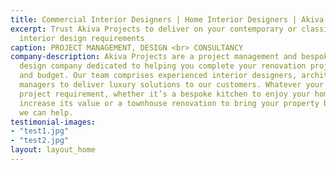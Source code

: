 ```yaml
---
title: Commercial Interior Designers | Home Interior Designers | Akiva Projects
excerpt: Trust Akiva Projects to deliver on your contemporary or classic home or commercial
  interior design requirements
caption: PROJECT MANAGEMENT, DESIGN <br> CONSULTANCY
company-description: Akiva Projects are a project management and bespoke interior
  design company dedicated to helping you complete your renovation project on time
  and budget. Our team comprises experienced interior designers, architects, and project
  managers to deliver luxury solutions to our customers. Whatever your renovation
  project requirement, whether it’s a bespoke kitchen to enjoy your home more and
  increase its value or a townhouse renovation to bring your property back to life,
  we can help.
testimonial-images:
- "test1.jpg"
- "test2.jpg"
layout: layout_home
---
```


